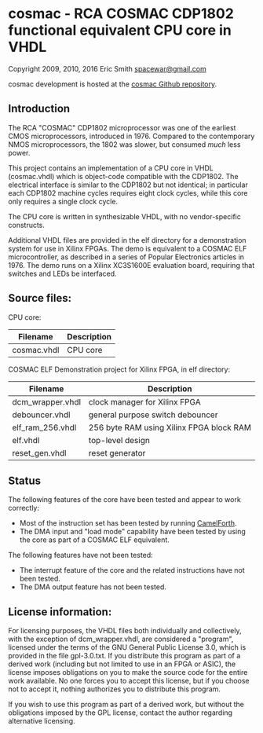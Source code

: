 # cosmac - RCA COSMAC CDP1802 functional equivalent CPU core in VHDL

Copyright 2009, 2010, 2016 Eric Smith <spacewar@gmail.com>

cosmac development is hosted at the
[cosmac Github repository](https://github.com/brouhaha/cosmac/).

## Introduction

The RCA "COSMAC" CDP1802 microprocessor was one of the earliest
CMOS microprocessors, introduced in 1976.  Compared to the contemporary
NMOS microprocessors, the 1802 was slower, but consumed _much_ less
power.

This project contains an implementation of a CPU core in VHDL
(cosmac.vhdl) which is object-code compatible with the CDP1802.  The
electrical interface is similar to the CDP1802 but not identical; in
particular each CDP1802 machine cycles requires eight clock cycles,
while this core only requires a single clock cycle.

The CPU core is written in synthesizable VHDL, with no vendor-specific
constructs.

Additional VHDL files are provided in the elf directory for a
demonstration system for use in Xilinx FPGAs.  The demo is equivalent
to a COSMAC ELF microcontroller, as described in a series of Popular
Electronics articles in 1976.  The demo runs on a Xilinx XC3S1600E
evaluation board, requiring that switches and LEDs be interfaced.


## Source files:

CPU core:

| Filename             | Description                               |
| -------------------- | ----------------------------------------- |
| cosmac.vhdl          | CPU core                                  |

COSMAC ELF Demonstration project for Xilinx FPGA, in elf directory:

| Filename             | Description                               |
| -------------------- | ----------------------------------------- |
| dcm_wrapper.vhdl     | clock manager for Xilinx FPGA             |
| debouncer.vhdl       | general purpose switch debouncer          |
| elf_ram_256.vhdl     | 256 byte RAM using Xilinx FPGA block RAM  |
| elf.vhdl             | top-level design                          |
| reset_gen.vhdl       | reset generator                           |


## Status

The following features of the core have been tested and appear
to work correctly:
* Most of the instruction set has been tested by running
  [CamelForth](http://www.camelforth.com/news.php).
* The DMA input and "load mode" capability have been tested by using
  the core as part of a COSMAC ELF equivalent.

The following features have not been tested:
* The interrupt feature of the core and the related instructions have
  not been tested.
* The DMA output feature has not been tested.


## License information:

For licensing purposes, the VHDL files both individually and
collectively, with the exception of dcm_wrapper.vhdl, are considered a
"program", licensed under the terms of the GNU General Public License
3.0, which is provided in the file gpl-3.0.txt.  If you distribute
this program as part of a derived work (including but not limited to
use in an FPGA or ASIC), the license imposes obligations on you to
make the source code for the entire work available.  No one forces you
to accept this license, but if you choose not to accept it, nothing
authorizes you to distribute this program.

If you wish to use this program as part of a derived work, but without
the obligations imposed by the GPL license, contact the author regarding
alternative licensing.
